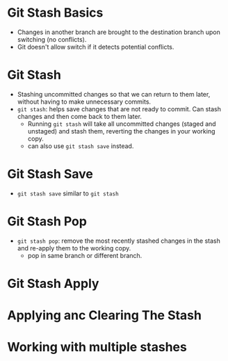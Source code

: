 # Git Stash Basics

- Changes in another branch are brought to the destination branch upon switching (no conflicts).
- Git doesn't allow switch if it detects potential conflicts.

# Git Stash

- Stashing uncommitted changes so that we can return to them later, without having to make unnecessary commits.
- `git stash`: helps save changes that are not ready to commit. Can stash changes and then come back to them later.
    - Running `git stash` will take all uncommitted changes (staged and unstaged) and stash them, reverting the changes in your working copy.
    - can also use `git stash save` instead.

# Git Stash Save

- `git stash save` similar to `git stash`

# Git Stash Pop

- `git stash pop`: remove the most recently stashed changes in the stash and re-apply them to the working copy.
    - pop in same branch or different branch.

# Git Stash Apply

# Applying anc Clearing The Stash

# Working with multiple stashes